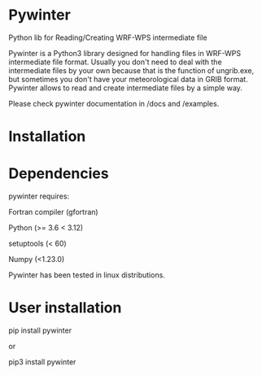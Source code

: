 # Pywinter
Python lib for Reading/Creating WRF-WPS intermediate file

Pywinter is a Python3 library designed for handling files in WRF-WPS intermediate file format. Usually you don't need to deal with the intermediate files by your own because that is the function of ungrib.exe, but sometimes you don't have your meteorological data in GRIB format. Pywinter allows to read and create intermediate files by a simple way.

Please check pywinter documentation in /docs and /examples.

# Installation

# Dependencies
pywinter requires:

Fortran compiler (gfortran)

Python (>= 3.6 < 3.12)

setuptools (< 60)

Numpy (<1.23.0)

Pywinter has been tested in linux distributions.

# User installation

pip install pywinter

or

pip3 install pywinter

